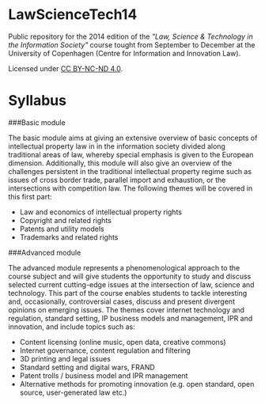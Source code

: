 LawScienceTech14
================

Public repository for the 2014 edition of the *"Law, Science &amp; Technology in the Information Society"* course tought from September to December at the University of Copenhagen (Centre for Information and Innovation Law). 

Licensed under [CC BY-NC-ND 4.0](https://creativecommons.org/licenses/by-nc-nd/4.0/).


Syllabus
========

###Basic module

The basic module aims at giving an extensive overview of basic concepts of intellectual property law in in the information society divided along traditional areas of law, whereby special emphasis is given to the European dimension. Additionally, this module will also give an overview of the challenges persistent in the traditional intellectual property regime such as issues of cross border trade, parallel import and exhaustion, or the intersections with competition law. The following themes will be covered in this first part:

* Law and economics of intellectual property rights
* Copyright and related rights
* Patents and utility models
* Trademarks and related rights

###Advanced module

The advanced module represents a phenomenological approach to the course subject and will give students the opportunity to study and discuss selected current cutting-edge issues at the intersection of law, science and technology. This part of the course enables students to tackle interesting and, occasionally, controversial cases, discuss and present divergent opinions on emerging issues. The themes cover internet technology and regulation, standard setting, IP business models and management, IPR and innovation, and include topics such as:

* Content licensing (online music, open data, creative commons)
* Internet governance, content regulation and filtering
* 3D printing and legal issues
* Standard setting and digital wars, FRAND
* Patent trolls / business model and IPR management
* Alternative methods for promoting innovation (e.g. open standard, open source, user-generated law etc.)
 
